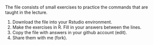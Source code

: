 The file consists of small exercises to
practice the commands that are taught in the lecture.

1. Download the file into your Rstudio environment.
2. Make the exercises in R. Fill in your answers between 
the lines.
3. Copy the file with answers in your github account (edit).
4. Share them with me (fork).

